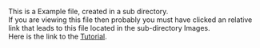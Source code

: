 This is a Example file, created in a sub directory. <br>
If you are viewing this file then probably you must have clicked an relative link that leads to this file located in the sub-directory Images. <br>
Here is the link to the [Tutorial](../demo.md).
